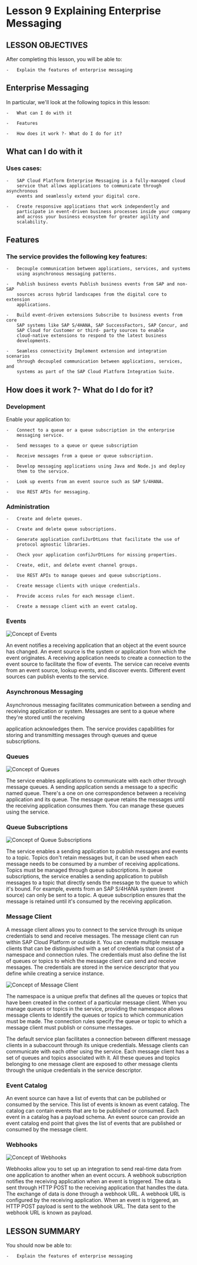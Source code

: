 # Lesson 9 Explaining Enterprise Messaging
##  LESSON OBJECTIVES
 
  After completing this lesson, you will be able to:

    -   Explain the features of enterprise messaging

## Enterprise Messaging

  In particular, we'll look at the following topics in this lesson:

    -   What can I do with it
    
    -   Features
    
    -   How does it work ?- What do I do for it?

##  What can I do with it

###  Uses cases:

    -   SAP Cloud Platform Enterprise Messaging is a fully-managed cloud
        service that allows applications to communicate through asynchronous
        events and seamlessly extend your digital core.
    
    -   Create responsive applications that work independently and
        participate in event-driven business processes inside your company
        and across your business ecosystem for greater agility and
        scalability.

##  Features
 
###  The service provides the following key features:

    -   Decouple communication between applications, services, and systems
        using asynchronous messaging patterns.
    
    -   Publish business events Publish business events from SAP and non-SAP
        sources across hybrid landscapes from the digital core to extension
        applications.
    
    -   Build event-driven extensions Subscribe to business events from core
        SAP systems like SAP S/4HANA, SAP SuccessFactors, SAP Concur, and
        SAP Cloud for Customer or third- party sources to enable
        cloud-native extensions to respond to the latest business
        developments.
    
    -   Seamless connectivity Implement extension and integration scenarios
        through decoupled communication between applications, services, and
        systems as part of the SAP Cloud Platform Integration Suite.

##  How does it work ?- What do I do for it?
 
###  Development
 
  Enable your application to:

    -   Connect to a queue or a queue subscription in the enterprise
        messaging service.
    
    -   Send messages to a queue or queue subscription
    
    -   Receive messages from a queue or queue subscription.
    
    -   Develop messaging applications using Java and Node.js and deploy
        them to the service.
    
    -   Look up events from an event source such as SAP S/4HANA.
    
    -   Use REST APIs for messaging.

###    Administration

    -   Create and delete queues.
    
    -   Create and delete queue subscriptions.
    
    -   Generate application confiJurDtLons that facilitate the use of
        protocol agnostic libraries.
    
    -   Check your application confiJurDtLons for missing properties.
    
    -   Create, edit, and delete event channel groups.
    
    -   Use REST APIs to manage queues and queue subscriptions.
    
    -   Create message clients with unique credentials.
    
    -   Provide access rules for each message client.
    
    -   Create a message client with an event catalog.
### Events

![Concept of Events](.//media/image99.jpeg)

  An event notifies a receiving application that an object at the event
  source has changed. An event source is the system or application from
  which the event originates. A receiving application needs to create a
  connection to the event source to facilitate the flow of events. The
  service can receive events from an event source, lookup events, and
  discover events. Different event sources can publish events to the
  service.
 
###  Asynchronous Messaging
 
  Asynchronous messaging facilitates communication between a sending and
  receiving application or system. Messages are sent to a queue where
  they're stored until the receiving
 
  application acknowledges them. The service provides capabilities for
  storing and transmitting messages through queues and queue
  subscriptions.
### Queues
 ![Concept of Queues](.//media/image99.jpeg)
 

  The service enables applications to communicate with each other
  through message queues. A sending application sends a message to a
  specific named queue. There's a one on one correspondence between a
  receiving application and its queue. The message queue retains the
  messages until the receiving application consumes them. You can manage
  these queues using the service.
  
### Queue Subscriptions
 
  ![Concept of Queue Subscriptions](.//media/image99.jpeg)
 
 
  The service enables a sending application to publish messages and
  events to a topic. Topics don't retain messages but, it can be used
  when each message needs to be consumed by a number of receiving
  applications. Topics must be managed through queue subscriptions. In
  queue subscriptions, the service enables a sending application to
  publish messages to a topic that directly sends the message to the
  queue to which it's bound. For example, events from an SAP S/4HANA
  system (event source) can only be sent to a topic. A queue
  subscription ensures that the message is retained until it's consumed
  by the receiving application.
 
###  Message Client
 
  A message client allows you to connect to the service through its
  unique credentials to send and receive messages. The message client
  can run within SAP Cloud Platform or outside it. You can create
  multiple message clients that can be distinguished with a set of
  credentials that consist of a namespace and connection rules. The
  credentials must also define the list of queues or topics to which the
  message client can send and receive messages. The credentials are
  stored in the service descriptor that you define while creating a
  service instance.
 
  ![Concept of Message Client](.//media/image102.jpeg)
 
  The namespace is a unique prefix that defines all the queues or topics
  that have been created in the context of a particular message client.
  When you manage queues or topics in the service, providing the
  namespace allows message clients to identify the queues or topics to
  which communication must be made. The connection rules specify the
  queue or topic to which a message client must publish or consume
  messages.
 
  The default service plan facilitates a connection between different
  message clients in a subaccount through its unique credentials.
  Message clients can communicate with each other using the service.
  Each message client has a set of queues and topics associated with it.
  All these queues and topics belonging to one message client are
  exposed to other message clients through the unique credentials in the
  service descriptor.
 
###  Event Catalog
 
  An event source can have a list of events that can be published or
  consumed by the service. This list of events is known as event
  catalog. The catalog can contain events that are to be published or
  consumed. Each event in a catalog has a payload schema. An event
  source can provide an event catalog end point that gives the list of
  events that are published or consumed by the message client.
  
### Webhooks
 
 ![Concept of Webhooks](.//media/image103.jpeg)
  
  Webhooks allow you to set up an integration to send real-time data
  from one application to another when an event occurs. A webhook
  subscription notifies the receiving application when an event is
  triggered. The data is sent through HTTP POST to the receiving
  application that handles the data. The exchange of data is done
  through a webhook URL. A webhook URL is configured by the receiving
  application. When an event is triggered, an HTTP POST payload is sent
  to the webhook URL. The data sent to the webhook URL is known as
  payload.
 
##  LESSON SUMMARY
 
  You should now be able to:

    -   Explain the features of enterprise messaging
